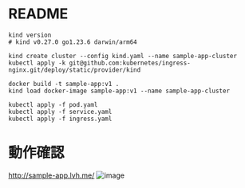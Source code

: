 # README

```shell
kind version
# kind v0.27.0 go1.23.6 darwin/arm64
```

```shell
kind create cluster --config kind.yaml --name sample-app-cluster
kubectl apply -k git@github.com:kubernetes/ingress-nginx.git/deploy/static/provider/kind
```

```shell
docker build -t sample-app:v1 .
kind load docker-image sample-app:v1 --name sample-app-cluster
```

```shell
kubectl apply -f pod.yaml
kubectl apply -f service.yaml
kubectl apply -f ingress.yaml
```

# 動作確認

http://sample-app.lvh.me/
![image](https://github.com/user-attachments/assets/9b2a0724-838f-450a-ab3b-e4bcd572d72f)

